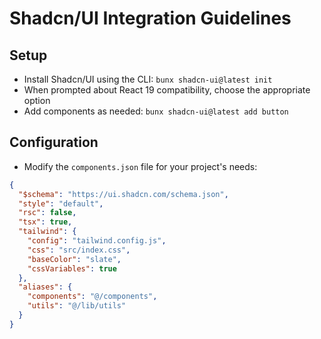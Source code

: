# Shadcn/UI Integration Guidelines

## Setup

- Install Shadcn/UI using the CLI: `bunx shadcn-ui@latest init`
- When prompted about React 19 compatibility, choose the appropriate option
- Add components as needed: `bunx shadcn-ui@latest add button`

## Configuration

- Modify the `components.json` file for your project's needs:

```json
{
  "$schema": "https://ui.shadcn.com/schema.json",
  "style": "default",
  "rsc": false,
  "tsx": true,
  "tailwind": {
    "config": "tailwind.config.js",
    "css": "src/index.css",
    "baseColor": "slate",
    "cssVariables": true
  },
  "aliases": {
    "components": "@/components",
    "utils": "@/lib/utils"
  }
}
```
